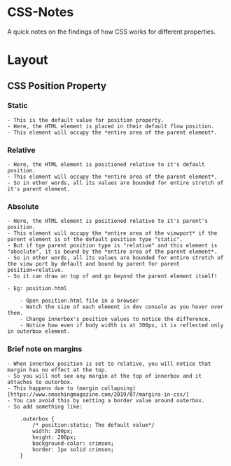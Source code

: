 # CSS-Notes
A quick notes on the findings of how CSS works for different properties.

# Layout

## CSS Position Property

### Static

    - This is the default value for position property.
    - Here, the HTML element is placed in their default flow position.
    - This element will occupy the *entire area of the parent element*.

### Relative

    - Here, the HTML element is positioned relative to it's default position.
    - This element will occupy the *entire area of the parent element*.
    - So in other words, all its values are bounded for entire stretch of it's parent element.

### Absolute

    - Here, the HTML element is positioned relative to it's parent's position.
    - This element will occupy the *entire area of the viewport* if the 
    parent element is of the default position type "static".
    - But if tge parent position type is "relative" and this element is "aboslute", it is bound by the *entire area of the parent element*.
    - So in other words, all its values are bounded for entire stretch of the view port by default and bound by parent for parent position=relative.
    - So it can draw on top of and go beyond the parent element itself!

    - Eg: position.html
        
        - Open position.html file in a browser
        - Watch the size of each element in dev console as you hover over them.
        - Change innerbox's position values to notice the difference.
        - Notice how even if body width is at 300px, it is reflected only in outerbox element.

### Brief note on margins

    - When innerbox position is set to relative, you will notice that margin has no effect at the top.
    - So you will not see any margin at the top of innerbox and it attaches to outerbox.
    - This happens due to (margin collapsing)[https://www.smashingmagazine.com/2019/07/margins-in-css/]
    - You can avoid this by setting a border value around outerbox.
    - So add something like:

        .outerbox {
            /* position:static; The default value*/
            width: 200px;
            height: 200px;
            background-color: crimson;
            border: 1px solid crimson;
        }